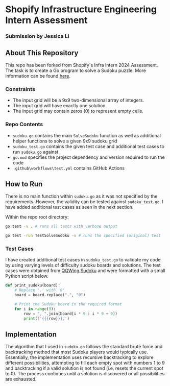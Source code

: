 # Shopify Infrastructure Engineering Intern Assessment
### Submission by Jessica Li
## About This Repository
This repo has been forked from Shopify's Infra Intern 2024 Assessment. 
The task is to create a Go program to solve a Sudoku puzzle. More information can be found [here](./instructions.md).
### Constraints
- The input grid will be a 9x9 two-dimensional array of integers.
- The input grid will have exactly one solution.
- The input grid may contain zeros (0) to represent empty cells.

### Repo Contents
- `sudoku.go` contains the main `SolveSudoku` function as well as additional helper functions to solve a given 9x9 sudoku grid
- `sudoku_test.go` contains the given test case and additional test cases to run `sudoku.go` against
- `go.mod` specifies the project dependency and version required to run the code
- `.github\workflows\test.yml` contains GitHub Actions

## How to Run
There is no main function within `sudoku.go` as it was not specified by the requirements. However, the validity can be tested against `sudoku_test.go`. I have added additional test cases as seen in the next section. 

Within the repo root directory:
```bash
go test -v . # runs all tests with verbose output 

go test -run TestSolveSudoku -v # runs the specified (original) test
```

### Test Cases
I have created additional test cases in `sudoku_test.go` to validate my code by using varying levels of difficulty sudoku boards and solutions. The test cases were obtained from [QQWing Sudoku](https://qqwing.com/generate.html) and were formatted with a small Python script below. 
```Python
def print_sudoku(board):
    # Replace '.' with '0'
    board = board.replace(".", "0")

    # Print the Sudoku board in the required format
    for i in range(9):
        row = ", ".join(board[i * 9 : i * 9 + 9])
        print(f'{{{row}}},')
```
## Implementation
The algorithm that I used in `sudoku.go` follows the standard brute force and backtracking method that most Sudoku players would typically use. Essentially, the implementation uses recursive backtracking to explore different possibilities, attempting to fill each empty spot with numbers 1 to 9 and backtracking if a valid solution is not found (i.e. resets the current spot to 0). The process continues until a solution is discovered or all possibilities are exhausted.
